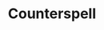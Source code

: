 ---
title: "Counterspell"
index:
  - counterspell
permalink: /spells/counterspell/
tags:
  - Spell
  - 3rd Level
  - Abjuration
available_for:
  - Sorcerer
  - Warlock
  - Wizard
level: "3rd Level"
school: "Abjuration"
range: "60 ft"
comp:
  - S
cast_time: "1 Reaction"
description: |
  You attempt to interrupt a creature in the process of casting a spell. If the creature is casting a spell of 3rd level or lower, its spell fails and has no effect. If it is casting a spell of 4th level or higher, make an ability check using your spellcasting ability. The DC equals 10 + the spell's level. On a success, the creature's spell fails and has no effect.

  **At higher levels.** When you cast this spell using a spell slot of 4th level or higher, the interrupted spell has no effect if its level is less than or equal to the level of the spell slot you used.
excerpt: "You attempt to interrupt a creature in the process of casting a spell."
source: "Basic Rules"
---